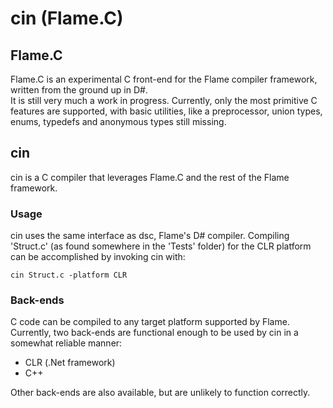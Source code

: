 # cin (Flame.C)
## Flame.C
Flame.C is an experimental C front-end for the Flame compiler framework, written from the ground up in D#.  
It is still very much a work in progress. Currently, only the most primitive C features are supported, with basic utilities, like a preprocessor, union types, enums, typedefs and anonymous types still missing.

## cin
cin is a C compiler that leverages Flame.C and the rest of the Flame framework.
### Usage
cin uses the same interface as dsc, Flame's D# compiler. Compiling 'Struct.c' (as found somewhere in the 'Tests' folder) for the CLR platform can be accomplished by invoking cin with:

    cin Struct.c -platform CLR
    
### Back-ends
C code can be compiled to any target platform supported by Flame. Currently, two back-ends are functional enough to be used by cin in a somewhat reliable manner:
 * CLR (.Net framework)
 * C++

Other back-ends are also available, but are unlikely to function correctly.
